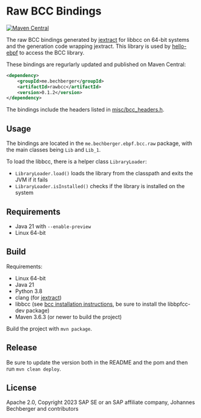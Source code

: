 Raw BCC Bindings
================
[![Maven Central](https://img.shields.io/maven-central/v/me.bechberger/rawbcc)](https://search.maven.org/artifact/me.bechberger/rawbcc)

The raw BCC bindings generated by [jextract](https://github.com/openjdk/jextract) for libbcc on 64-bit systems
and the generation code wrapping jextract.
This library is used by [hello-ebpf](../hello-ebpf) to access the BCC library.

These bindings are regurlarly updated and published on Maven Central:

```xml
<dependency>
    <groupId>me.bechberger</groupId>
    <artifactId>rawbcc</artifactId>
    <version>0.1.2</version>
</dependency>
```

The bindings include the headers listed in [misc/bcc_headers.h](misc/bcc_headers.h).

Usage
-----
The bindings are located in the `me.bechberger.ebpf.bcc.raw` package,
with the main classes being `Lib` and `Lib_1`.

To load the libbcc, there is a helper class `LibraryLoader`:

- `LibraryLoader.load()` loads the library from the classpath and exits the JVM if it fails
- `LibraryLoader.isInstalled()` checks if the library is installed on the system

Requirements
------------
- Java 21 with `--enable-preview`
- Linux 64-bit

Build
-----

Requirements:

- Linux 64-bit
- Java 21
- Python 3.8
- clang (for [jextract](https://github.com/openjdk/jextract))
- libbcc (see [bcc installation instructions](https://github.com/iovisor/bcc/blob/master/INSTALL.md), be sure to install the libbpfcc-dev package)
- Maven 3.6.3 (or newer to build the project)

Build the project with `mvn package`.

Release
-------

Be sure to update the version both in the README and the pom and then run `mvn clean deploy`.

License
-------
Apache 2.0, Copyright 2023 SAP SE or an SAP affiliate company, Johannes Bechberger and contributors